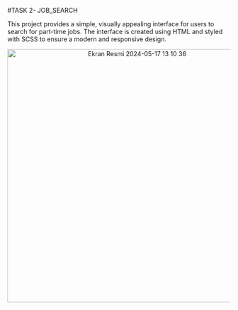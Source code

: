 #TASK 2- JOB_SEARCH

This project provides a simple, visually appealing interface for users to search for part-time jobs. The interface is created using HTML and styled with SCSS to ensure a modern and responsive design.
<center>
<img width="570" alt="Ekran Resmi 2024-05-17 13 10 36" src="https://github.com/aysunurterzi/Mobven_Aysu_Projects/assets/80470813/979f100e-f8ec-41fb-9ae6-f672cf713610">
</center>
